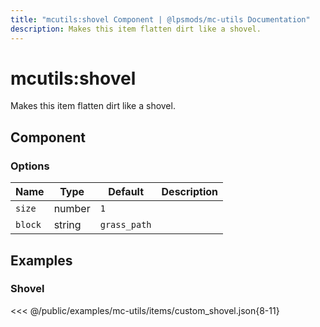 ```yaml
---
title: "mcutils:shovel Component | @lpsmods/mc-utils Documentation"
description: Makes this item flatten dirt like a shovel.
---
```


# mcutils:shovel

Makes this item flatten dirt like a shovel.

## Component

### Options

| Name    | Type   | Default      | Description |
| ------- | ------ | ------------ | ----------- |
| `size`  | number | `1`          |             |
| `block` | string | `grass_path` |             |

## Examples

### Shovel

<<< @/public/examples/mc-utils/items/custom_shovel.json{8-11}
